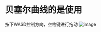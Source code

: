# 贝塞尔曲线的是使用
按下WASD控制方向，空格键进行拖动
![image](https://user-images.githubusercontent.com/50124510/202076510-8a96bd16-c4e4-47ca-9f31-0299caf7d97b.png)
